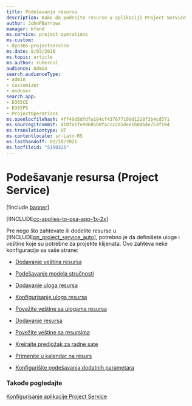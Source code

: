 ```yaml
---
title: Podešavanje resursa
description: Kako da podesite resurse u aplikaciji Project Service
author: JohnPBurrows
manager: kfend
ms.service: project-operations
ms.custom:
- dyn365-projectservice
ms.date: 8/03/2018
ms.topic: article
ms.author: ruhercul
audience: Admin
search.audienceType:
- admin
- customizer
- enduser
search.app:
- D365CE
- D365PS
- ProjectOperations
ms.openlocfilehash: 4ff49d5dfdfa184cf437677109d1228f3b4cd571
ms.sourcegitcommit: 418fa1fe9d605b8faccc2d5dee1b04b4e753f194
ms.translationtype: HT
ms.contentlocale: sr-Latn-RS
ms.lasthandoff: 02/10/2021
ms.locfileid: "5150325"
---
```

# <a name="set-up-resources-project-service"></a>Podešavanje resursa (Project Service)

[!include [banner](../includes/psa-now-project-operations.md)]

[!INCLUDE[cc-applies-to-psa-app-1x-2x](../includes/cc-applies-to-psa-app-1x-2x.md)]

Pre nego što zahtevate ili dodelite resurse u [!INCLUDE[pn_project_service_auto](../includes/pn-project-service-auto.md)], potrebno je da definišete uloge i veštine koje su potrebne za projekte klijenata. Ovo zahteva neke konfiguracije sa vaše strane:  
  
-   [Dodavanje veština resursa](../psa/add-resource-skills.md)  
  
-   [Podešavanje modela stručnosti](../psa/set-up-proficiency-models.md)  
  
-   [Dodavanje uloga resursa](../psa/add-resource-roles.md)  
  
-   [Konfigurisanje uloga resursa](../psa/configure-resource-roles.md)  
  
-   [Povežite veštine sa ulogama resursa](../psa/associate-skills-with-resource-roles.md)  
  
-   [Dodavanje resursa](../psa/add-resources.md)  
  
-   [Povežite veštine sa resursima](../psa/associate-skills-with-resources.md)  
  
-   [Kreirajte predložak za radne sate](../psa/create-work-hours-template.md)  
  
-   [Primenite u kalendar na resurs](../psa/apply-calendar-resource.md)  
  
-   [Konfigurišite podešavanja dodatnih parametara](../psa/configure-additional-parameters-settings.md)  
  
### <a name="see-also"></a>Takođe pogledajte  
 [Konfigurisanje aplikacije Project Service](../psa/configure.md)
